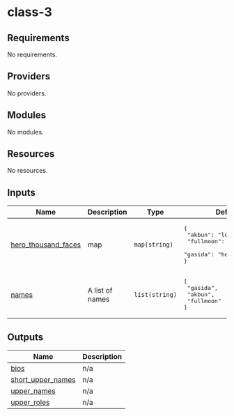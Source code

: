 # class-3

<!-- BEGINNING OF PRE-COMMIT-TERRAFORM DOCS HOOK -->
## Requirements

No requirements.

## Providers

No providers.

## Modules

No modules.

## Resources

No resources.

## Inputs

| Name | Description | Type | Default | Required |
|------|-------------|------|---------|:--------:|
| <a name="input_hero_thousand_faces"></a> [hero\_thousand\_faces](#input\_hero\_thousand\_faces) | map | `map(string)` | <pre>{<br>  "akbun": "love interest",<br>  "fullmoon": "mentor",<br>  "gasida": "hero"<br>}</pre> | no |
| <a name="input_names"></a> [names](#input\_names) | A list of names | `list(string)` | <pre>[<br>  "gasida",<br>  "akbun",<br>  "fullmoon"<br>]</pre> | no |

## Outputs

| Name | Description |
|------|-------------|
| <a name="output_bios"></a> [bios](#output\_bios) | n/a |
| <a name="output_short_upper_names"></a> [short\_upper\_names](#output\_short\_upper\_names) | n/a |
| <a name="output_upper_names"></a> [upper\_names](#output\_upper\_names) | n/a |
| <a name="output_upper_roles"></a> [upper\_roles](#output\_upper\_roles) | n/a |
<!-- END OF PRE-COMMIT-TERRAFORM DOCS HOOK -->
